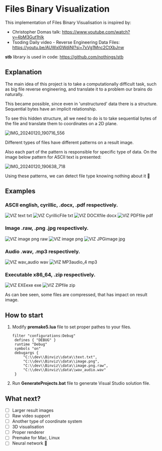 # Files Binary Visualization

This implementation of Files Binary Visualisation is inspired by:
- Christopher Domas talk: https://www.youtube.com/watch?v=4bM3Gut1hIk
- Tsoding Daily video - Reverse Engineering Data Files: https://youtu.be/AUWxl0WdiNI?si=7xVg1Mnc2CtXbJnw

**stb** library is used in code: https://github.com/nothings/stb

## Explanation

The main idea of this project is to take a computationally difficult task, such as big file reverse engineering, and translate it to a problem our brains do naturally.

This became possible, since even in 'unstructured' data there is a structure.
Sequential bytes have an implicit relationship.

To see this hidden structure, all we need to do is to take sequential bytes of the file and translate them to coordinates on a 2D plane.

![IMG_20240120_190716_556](https://github.com/viitaliich/binviz/assets/47535508/f37efbc8-2d88-4850-8b4a-8f192ac1e08c)

Different types of files have different patterns on a result image. 

Also each part of the pattern is responsible for specific type of data.
On the image below pattern for ASCII text is presented:

![IMG_20240120_190638_718](https://github.com/viitaliich/binviz/assets/47535508/45bf8ff8-7d81-4eed-946d-51b94dee066f)

Using these patterns, we can detect file type knowing nothing about it 🙂

## Examples

### ASCII english, cyrillic, .docx, .pdf respectively.

![VIZ text txt](https://github.com/viitaliich/binviz/assets/47535508/7c3d2a44-6251-4651-882f-a204e9656088)
![VIZ CyrillicFile txt](https://github.com/viitaliich/binviz/assets/47535508/15ab9127-ca40-4da5-9e52-dbd0d68681db)
![VIZ DOCXfile docx](https://github.com/viitaliich/binviz/assets/47535508/a718b1c6-85b2-4bcc-b044-a6e319d9e417)
![VIZ PDFfile pdf](https://github.com/viitaliich/binviz/assets/47535508/41f06c54-7ba9-43e2-a9fd-4e9f62e23bba)

### Image .raw, .png .jpg respectively.

![VIZ image png raw](https://github.com/viitaliich/binviz/assets/47535508/7d1c5ce9-39a9-4b72-b1dd-5dc8680bd3e5)
![VIZ image png](https://github.com/viitaliich/binviz/assets/47535508/7b0032d0-84c9-4e6b-acfd-c85f12a3be78)
![VIZ JPGimage jpg](https://github.com/viitaliich/binviz/assets/47535508/cb044c03-0da4-4b15-81ac-b833c9532b67)

### Audio .wav, .mp3 respectively.

![VIZ wav_audio wav](https://github.com/viitaliich/binviz/assets/47535508/60abb93a-1bd7-4c2e-912b-7637fda58b67)
![VIZ MP3audio_4 mp3](https://github.com/viitaliich/binviz/assets/47535508/af95621e-0edd-4455-bc1f-f7cd43d1683b)

### Executable x86_64, .zip respectively.

![VIZ EXEexe exe](https://github.com/viitaliich/binviz/assets/47535508/a5a11a71-ae9a-4595-a8d7-b552a29e0bb1)
![VIZ ZIPfile zip](https://github.com/viitaliich/binviz/assets/47535508/461baa3c-c58b-444d-93a8-feb900ba5845)

As can bee seen, some files are compressed, that has impact on result image.

## How to start

1. Modify **premake5.lua** file to set proper pathes to your files.
   ```
   filter "configurations:Debug"
	defines { "DEBUG" }
	runtime "Debug"
	symbols "on"
	debugargs { 
		"C:\\dev\\Binviz\\data\\text.txt",
		"C:\\dev\\Binviz\\data\\image.png",
		"C:\\dev\\Binviz\\data\\image.png.raw",
		"C:\\dev\\Binviz\\data\\wav_audio.wav"
	}
   ```

2. Run **GenerateProjects.bat** file to generate Visual Studio solution file.

## What next?

- [ ] Larger result images
- [ ] Raw video support
- [ ] Another type of coordinate system
- [ ] 3D visualisation
- [ ] Proper renderer
- [ ] Premake for Mac, Linux
- [ ] Neural network 🙂
